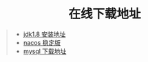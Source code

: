 <h1 align = "center">在线下载地址</h1>

> - [jdk1.8 安装地址](https://www.oracle.com/java/technologies/downloads/)
> - [nacos 稳定版](https://github.com/alibaba/nacos/releases)
> - [mysql 下载地址](https://dev.mysql.com/downloads/mysql/)
